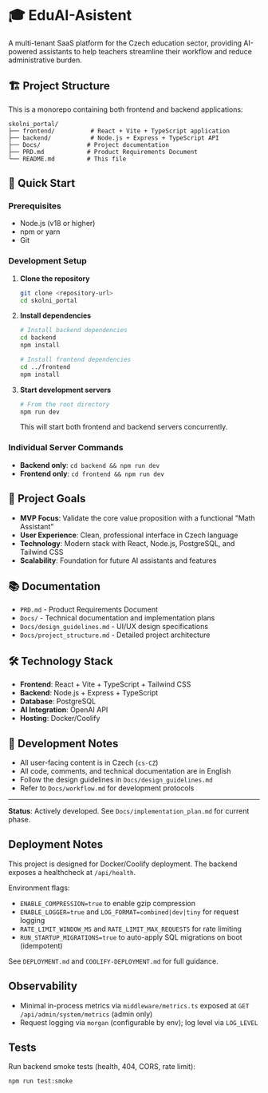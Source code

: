 # 🎓 EduAI-Asistent

A multi-tenant SaaS platform for the Czech education sector, providing AI-powered assistants to help teachers streamline their workflow and reduce administrative burden.

## 🏗️ Project Structure

This is a monorepo containing both frontend and backend applications:

```
skolni_portal/
├── frontend/          # React + Vite + TypeScript application
├── backend/           # Node.js + Express + TypeScript API
├── Docs/             # Project documentation
├── PRD.md            # Product Requirements Document
└── README.md         # This file
```

## 🚀 Quick Start

### Prerequisites

- Node.js (v18 or higher)
- npm or yarn
- Git

### Development Setup

1. **Clone the repository**
   ```bash
   git clone <repository-url>
   cd skolni_portal
   ```

2. **Install dependencies**
   ```bash
   # Install backend dependencies
   cd backend
   npm install
   
   # Install frontend dependencies
   cd ../frontend
   npm install
   ```

3. **Start development servers**
   ```bash
   # From the root directory
   npm run dev
   ```
   
   This will start both frontend and backend servers concurrently.

### Individual Server Commands

- **Backend only**: `cd backend && npm run dev`
- **Frontend only**: `cd frontend && npm run dev`

## 🎯 Project Goals

- **MVP Focus**: Validate the core value proposition with a functional "Math Assistant"
- **User Experience**: Clean, professional interface in Czech language
- **Technology**: Modern stack with React, Node.js, PostgreSQL, and Tailwind CSS
- **Scalability**: Foundation for future AI assistants and features

## 📚 Documentation

- `PRD.md` - Product Requirements Document
- `Docs/` - Technical documentation and implementation plans
- `Docs/design_guidelines.md` - UI/UX design specifications
- `Docs/project_structure.md` - Detailed project architecture

## 🛠️ Technology Stack

- **Frontend**: React + Vite + TypeScript + Tailwind CSS
- **Backend**: Node.js + Express + TypeScript
- **Database**: PostgreSQL
- **AI Integration**: OpenAI API
 - **Hosting**: Docker/Coolify

## 📝 Development Notes

- All user-facing content is in Czech (`cs-CZ`)
- All code, comments, and technical documentation are in English
- Follow the design guidelines in `Docs/design_guidelines.md`
- Refer to `Docs/workflow.md` for development protocols

---

**Status**: Actively developed. See `Docs/implementation_plan.md` for current phase.

## Deployment Notes

This project is designed for Docker/Coolify deployment. The backend exposes a healthcheck at `/api/health`.

Environment flags:
- `ENABLE_COMPRESSION=true` to enable gzip compression
- `ENABLE_LOGGER=true` and `LOG_FORMAT=combined|dev|tiny` for request logging
- `RATE_LIMIT_WINDOW_MS` and `RATE_LIMIT_MAX_REQUESTS` for rate limiting
- `RUN_STARTUP_MIGRATIONS=true` to auto-apply SQL migrations on boot (idempotent)

See `DEPLOYMENT.md` and `COOLIFY-DEPLOYMENT.md` for full guidance.

## Observability

- Minimal in-process metrics via `middleware/metrics.ts` exposed at `GET /api/admin/system/metrics` (admin only)
- Request logging via `morgan` (configurable by env); log level via `LOG_LEVEL`

## Tests

Run backend smoke tests (health, 404, CORS, rate limit):

```bash
npm run test:smoke
```
